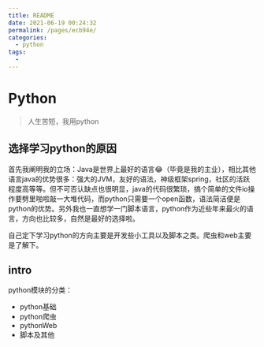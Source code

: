 ```yaml
---
title: README
date: 2021-06-19 00:24:32
permalink: /pages/ecb94e/
categories: 
  - python
tags: 
  - 
---
```

# Python

> 人生苦短，我用python


## 选择学习python的原因
首先我阐明我的立场：Java是世界上最好的语言:joy:（毕竟是我的主业），相比其他语言java的优势很多：强大的JVM，友好的语法，神级框架spring，社区的活跃程度高等等。但不可否认缺点也很明显，java的代码很繁琐，搞个简单的文件io操作要劈里啪啦敲一大堆代码，而python只需要一个open函数，语法简洁便是python的优势。另外我也一直想学一门脚本语言，python作为近些年来最火的语言，方向也比较多，自然是最好的选择啦。


自己定下学习python的方向主要是开发些小工具以及脚本之类。爬虫和web主要是了解下。

## intro
python模块的分类：
- python基础
- python爬虫
- pythonWeb
- 脚本及其他